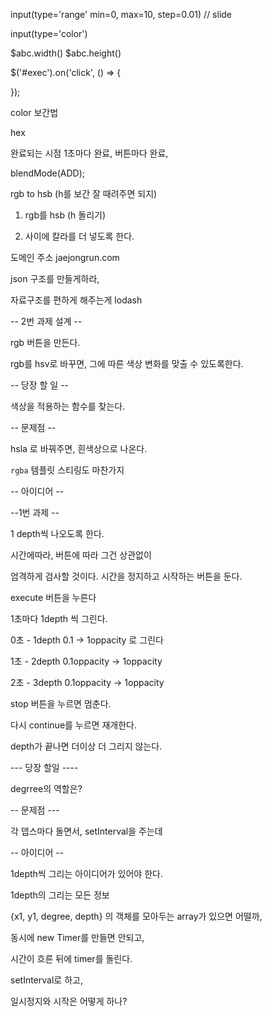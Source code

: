 

input(type='range' min=0, max=10, step=0.01)    // slide

input(type='color')

$abc.width() $abc.height()

$('#exec').on('click', () => {
	
});






color 보간법

hex


완료되는 시점 1초마다 완료, 버튼마다 완료,

blendMode(ADD);



rgb to hsb (h를 보간 잘 때려주면 되지)

1. rgb를 hsb (h 돌리기)

2. 사이에 칼라를 더 넣도록 한다.




도메인 주소
jaejongrun.com



json 구조를 만들게하라,

자료구조를 편하게 해주는게 lodash



-- 2번 과제 설계 --

rgb 버튼을 만든다.

rgb를 hsv로 바꾸면, 그에 따른 색상 변화를 맞출 수 있도록한다.


-- 당장 할 일 --

색상을 적용하는 함수를 찾는다.



-- 문제점 --


hsla 로 바꿔주면, 흰색상으로 나온다.

`rgba` 템플릿 스티링도 마찬가지

-- 아이디어 --













--1번 과제 --

1 depth씩 나오도록 한다.

시간에따라, 버튼에 따라 그건 상관없이

엄격하게 검사할 것이다.
시간을 정지하고 시작하는 버튼을 둔다.



execute 버튼을 누른다

1초마다 1depth 씩 그린다.

0초 - 1depth 0.1 -> 1oppacity 로 그린다

1초 - 2depth 0.1oppacity -> 1oppacity

2초 - 3depth 0.1oppacity -> 1oppacity

stop 버튼을 누르면 멈춘다. 

다시 continue를 누르면 재개한다.

depth가 끝나면 더이상 더 그리지 않는다.



--- 당장 할일 ----

degrree의 역할은?



-- 문제점 ---

각 뎁스마다 돌면서, setInterval을 주는데



-- 아이디어 --

1depth씩 그리는 아이디어가 있어야 한다.

1depth의 그리는 모든 정보

{x1, y1, degree, depth} 의 객체를 모아두는 array가 있으면 어떨까,


동시에 new Timer를 만들면 안되고,

시간이 흐른 뒤에 timer를 돌린다.

setInterval로 하고,

일시정지와 시작은 어떻게 하나?













